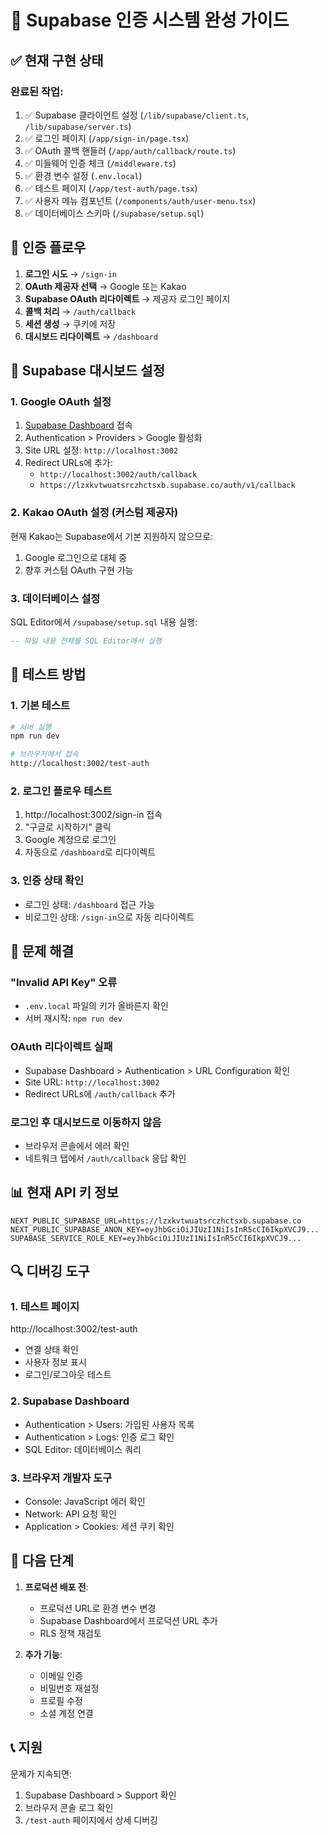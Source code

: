 # 🔐 Supabase 인증 시스템 완성 가이드

## ✅ 현재 구현 상태

### 완료된 작업:
1. ✅ Supabase 클라이언트 설정 (`/lib/supabase/client.ts`, `/lib/supabase/server.ts`)
2. ✅ 로그인 페이지 (`/app/sign-in/page.tsx`)
3. ✅ OAuth 콜백 핸들러 (`/app/auth/callback/route.ts`)
4. ✅ 미들웨어 인증 체크 (`/middleware.ts`)
5. ✅ 환경 변수 설정 (`.env.local`)
6. ✅ 테스트 페이지 (`/app/test-auth/page.tsx`)
7. ✅ 사용자 메뉴 컴포넌트 (`/components/auth/user-menu.tsx`)
8. ✅ 데이터베이스 스키마 (`/supabase/setup.sql`)

## 🚀 인증 플로우

1. **로그인 시도** → `/sign-in`
2. **OAuth 제공자 선택** → Google 또는 Kakao
3. **Supabase OAuth 리다이렉트** → 제공자 로그인 페이지
4. **콜백 처리** → `/auth/callback`
5. **세션 생성** → 쿠키에 저장
6. **대시보드 리다이렉트** → `/dashboard`

## 📝 Supabase 대시보드 설정

### 1. Google OAuth 설정
1. [Supabase Dashboard](https://app.supabase.com) 접속
2. Authentication > Providers > Google 활성화
3. Site URL 설정: `http://localhost:3002`
4. Redirect URLs에 추가:
   - `http://localhost:3002/auth/callback`
   - `https://lzxkvtwuatsrczhctsxb.supabase.co/auth/v1/callback`

### 2. Kakao OAuth 설정 (커스텀 제공자)
현재 Kakao는 Supabase에서 기본 지원하지 않으므로:
1. Google 로그인으로 대체 중
2. 향후 커스텀 OAuth 구현 가능

### 3. 데이터베이스 설정
SQL Editor에서 `/supabase/setup.sql` 내용 실행:
```sql
-- 파일 내용 전체를 SQL Editor에서 실행
```

## 🧪 테스트 방법

### 1. 기본 테스트
```bash
# 서버 실행
npm run dev

# 브라우저에서 접속
http://localhost:3002/test-auth
```

### 2. 로그인 플로우 테스트
1. http://localhost:3002/sign-in 접속
2. "구글로 시작하기" 클릭
3. Google 계정으로 로그인
4. 자동으로 `/dashboard`로 리다이렉트

### 3. 인증 상태 확인
- 로그인 상태: `/dashboard` 접근 가능
- 비로그인 상태: `/sign-in`으로 자동 리다이렉트

## 🐛 문제 해결

### "Invalid API Key" 오류
- `.env.local` 파일의 키가 올바른지 확인
- 서버 재시작: `npm run dev`

### OAuth 리다이렉트 실패
- Supabase Dashboard > Authentication > URL Configuration 확인
- Site URL: `http://localhost:3002`
- Redirect URLs에 `/auth/callback` 추가

### 로그인 후 대시보드로 이동하지 않음
- 브라우저 콘솔에서 에러 확인
- 네트워크 탭에서 `/auth/callback` 응답 확인

## 📊 현재 API 키 정보

```env
NEXT_PUBLIC_SUPABASE_URL=https://lzxkvtwuatsrczhctsxb.supabase.co
NEXT_PUBLIC_SUPABASE_ANON_KEY=eyJhbGciOiJIUzI1NiIsInR5cCI6IkpXVCJ9...
SUPABASE_SERVICE_ROLE_KEY=eyJhbGciOiJIUzI1NiIsInR5cCI6IkpXVCJ9...
```

## 🔍 디버깅 도구

### 1. 테스트 페이지
http://localhost:3002/test-auth
- 연결 상태 확인
- 사용자 정보 표시
- 로그인/로그아웃 테스트

### 2. Supabase Dashboard
- Authentication > Users: 가입된 사용자 목록
- Authentication > Logs: 인증 로그 확인
- SQL Editor: 데이터베이스 쿼리

### 3. 브라우저 개발자 도구
- Console: JavaScript 에러 확인
- Network: API 요청 확인
- Application > Cookies: 세션 쿠키 확인

## 🎯 다음 단계

1. **프로덕션 배포 전**:
   - 프로덕션 URL로 환경 변수 변경
   - Supabase Dashboard에서 프로덕션 URL 추가
   - RLS 정책 재검토

2. **추가 기능**:
   - 이메일 인증
   - 비밀번호 재설정
   - 프로필 수정
   - 소셜 계정 연결

## 📞 지원

문제가 지속되면:
1. Supabase Dashboard > Support 확인
2. 브라우저 콘솔 로그 확인
3. `/test-auth` 페이지에서 상세 디버깅